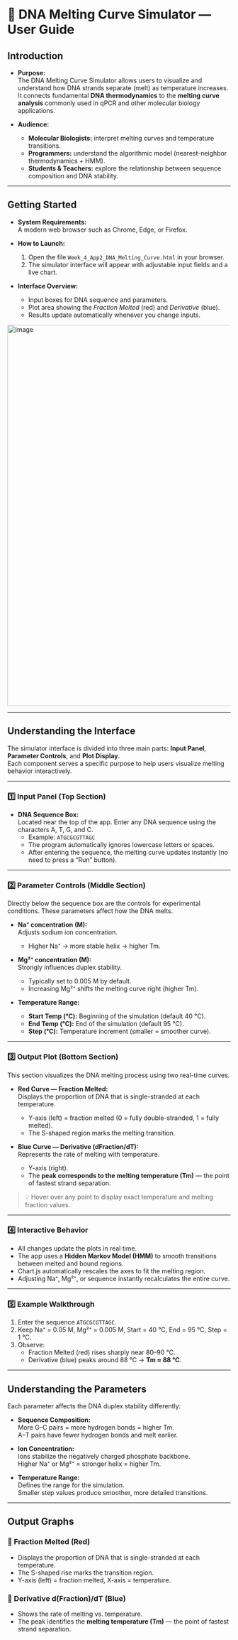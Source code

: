 # 🧬 DNA Melting Curve Simulator — User Guide

## Introduction
- **Purpose:**  
  The DNA Melting Curve Simulator allows users to visualize and understand how DNA strands separate (melt) as temperature increases.  
  It connects fundamental **DNA thermodynamics** to the **melting curve analysis** commonly used in qPCR and other molecular biology applications.

- **Audience:**  
  - **Molecular Biologists:** interpret melting curves and temperature transitions.  
  - **Programmers:** understand the algorithmic model (nearest-neighbor thermodynamics + HMM).  
  - **Students & Teachers:** explore the relationship between sequence composition and DNA stability.

---

## Getting Started
- **System Requirements:**  
  A modern web browser such as Chrome, Edge, or Firefox.

- **How to Launch:**  
  1. Open the file `Week_4_App2_DNA_Melting_Curve.html` in your browser.  
  2. The simulator interface will appear with adjustable input fields and a live chart.

- **Interface Overview:**  
  - Input boxes for DNA sequence and parameters.  
  - Plot area showing the *Fraction Melted* (red) and *Derivative* (blue).  
  - Results update automatically whenever you change inputs.

<img width="1400" height="858" alt="image" src="https://github.com/user-attachments/assets/632e7d7a-2e9f-4366-8083-ca8d2c2a4beb" />

---

## Understanding the Interface
The simulator interface is divided into three main parts: **Input Panel**, **Parameter Controls**, and **Plot Display**.  
Each component serves a specific purpose to help users visualize melting behavior interactively.

---

### 1️⃣ Input Panel (Top Section)
- **DNA Sequence Box:**  
  Located near the top of the app. Enter any DNA sequence using the characters A, T, G, and C.  
  - Example: `ATGCGCGTTAGC`  
  - The program automatically ignores lowercase letters or spaces.  
  - After entering the sequence, the melting curve updates instantly (no need to press a “Run” button).

---

### 2️⃣ Parameter Controls (Middle Section)
Directly below the sequence box are the controls for experimental conditions. These parameters affect how the DNA melts.

- **Na⁺ concentration (M):**  
  Adjusts sodium ion concentration.  
  - Higher Na⁺ → more stable helix → higher Tm.

- **Mg²⁺ concentration (M):**  
  Strongly influences duplex stability.  
  - Typically set to 0.005 M by default.  
  - Increasing Mg²⁺ shifts the melting curve right (higher Tm).

- **Temperature Range:**  
  - **Start Temp (°C):** Beginning of the simulation (default 40 °C).  
  - **End Temp (°C):** End of the simulation (default 95 °C).  
  - **Step (°C):** Temperature increment (smaller = smoother curve).  

---

### 3️⃣ Output Plot (Bottom Section)
This section visualizes the DNA melting process using two real-time curves.

- **Red Curve — Fraction Melted:**  
  Displays the proportion of DNA that is single-stranded at each temperature.  
  - Y-axis (left) = fraction melted (0 = fully double-stranded, 1 = fully melted).  
  - The S-shaped region marks the melting transition.

- **Blue Curve — Derivative (dFraction/dT):**  
  Represents the rate of melting with temperature.  
  - Y-axis (right).  
  - The **peak corresponds to the melting temperature (Tm)** — the point of fastest strand separation.

> 💡 Hover over any point to display exact temperature and melting fraction values.

---

### 4️⃣ Interactive Behavior
- All changes update the plots in real time.  
- The app uses a **Hidden Markov Model (HMM)** to smooth transitions between melted and bound regions.  
- Chart.js automatically rescales the axes to fit the melting region.  
- Adjusting Na⁺, Mg²⁺, or sequence instantly recalculates the entire curve.

---

### 5️⃣ Example Walkthrough
1. Enter the sequence `ATGCGCGTTAGC`.  
2. Keep Na⁺ = 0.05 M, Mg²⁺ = 0.005 M, Start = 40 °C, End = 95 °C, Step = 1 °C.  
3. Observe:
   - Fraction Melted (red) rises sharply near 80–90 °C.  
   - Derivative (blue) peaks around 88 °C → **Tm ≈ 88 °C**.

---

## Understanding the Parameters
Each parameter affects the DNA duplex stability differently:

- **Sequence Composition:**  
  More G–C pairs = more hydrogen bonds = higher Tm.  
  A–T pairs have fewer hydrogen bonds and melt earlier.

- **Ion Concentration:**  
  Ions stabilize the negatively charged phosphate backbone.  
  Higher Na⁺ or Mg²⁺ = stronger helix = higher Tm.

- **Temperature Range:**  
  Defines the range for the simulation.  
  Smaller step values produce smoother, more detailed transitions.

---

## Output Graphs
### 🔴 Fraction Melted (Red)
- Displays the proportion of DNA that is single-stranded at each temperature.  
- The S-shaped rise marks the transition region.  
- Y-axis (left) = fraction melted, X-axis = temperature.

### 🔵 Derivative d(Fraction)/dT (Blue)
- Shows the rate of melting vs. temperature.  
- The peak identifies the **melting temperature (Tm)** — the point of fastest strand separation.  
